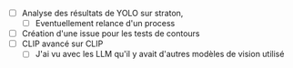 - [ ] Analyse des résultats de YOLO sur straton,
	- [ ] Eventuellement relance d'un process
- [ ] Création d'une issue pour les tests de contours
- [ ] CLIP avancé sur CLIP
	- [ ] J'ai vu avec les LLM qu'il y avait d'autres modèles de vision utilisé